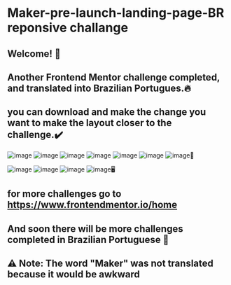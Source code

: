 # Maker-pre-launch-landing-page-BR reponsive challange
## Welcome! 👋
## Another Frontend Mentor challenge completed, and translated into Brazilian Portugues.🔥
## you can download and make the change you want to make the layout closer to the challenge.✔️
![image](https://user-images.githubusercontent.com/94203956/185959621-b0e77f68-0f67-474d-a21c-fc58bd835cea.png)
![image](https://user-images.githubusercontent.com/94203956/185959753-a9822bfc-4bc3-4897-b00a-cdf979ac0789.png)
![image](https://user-images.githubusercontent.com/94203956/185959913-e318e00f-e87d-4021-bba2-a92c42333955.png)
![image](https://user-images.githubusercontent.com/94203956/185960108-f8466a9d-d461-4885-af50-17b600acf794.png)
![image](https://user-images.githubusercontent.com/94203956/185960239-0ee00eee-31c3-4f86-85d5-70f550f6164d.png)
![image](https://user-images.githubusercontent.com/94203956/185960453-f2cd4cf5-149e-431c-adb6-36d652588b27.png)
![image](https://user-images.githubusercontent.com/94203956/185960538-1ba7f2cf-8951-4d66-8123-ff162ca40d1c.png)📱

![image](https://user-images.githubusercontent.com/94203956/185962151-77ab5826-22e5-4629-98e4-eef2aa596008.png)
![image](https://user-images.githubusercontent.com/94203956/185962234-cb02fb95-32fe-428c-9aa0-a5d79e76a8d6.png)
![image](https://user-images.githubusercontent.com/94203956/185962559-14b93f36-2857-4619-8a7f-95390b344021.png)
![image](https://user-images.githubusercontent.com/94203956/185962891-7fb87df9-413c-44b8-a4ed-c07fce1005c2.png)🖥️

## for more challenges go to https://www.frontendmentor.io/home
## And soon there will be more challenges completed in Brazilian Portuguese 💪
## ⚠️ Note: The word "Maker" was not translated because it would be awkward
